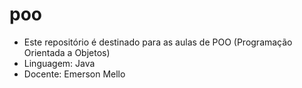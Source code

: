 # poo

- Este repositório é destinado para as aulas de POO (Programação Orientada a Objetos)
- Linguagem: Java
- Docente: Emerson Mello
